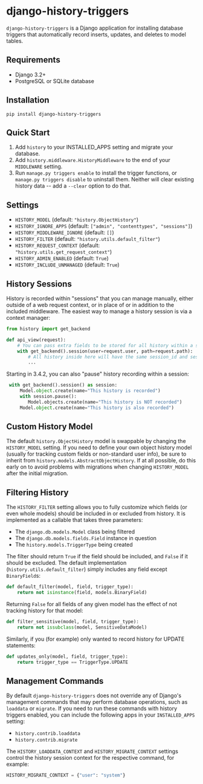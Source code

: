 # django-history-triggers

`django-history-triggers` is a Django application for installing database triggers
that automatically record inserts, updates, and deletes to model tables.


## Requirements

* Django 3.2+
* PostgreSQL or SQLite database


## Installation

`pip install django-history-triggers`


## Quick Start

1. Add `history` to your INSTALLED_APPS setting and migrate your database.
2. Add `history.middleware.HistoryMiddleware` to the end of your `MIDDLEWARE` setting.
3. Run `manage.py triggers enable` to install the trigger functions, or
   `manage.py triggers disable` to uninstall them. Neither will clear existing history
   data -- add a `--clear` option to do that.


## Settings

* `HISTORY_MODEL` (default: `"history.ObjectHistory"`)
* `HISTORY_IGNORE_APPS` (default: `["admin", "contenttypes", "sessions"]`)
* `HISTORY_MIDDLEWARE_IGNORE` (default: `[]`)
* `HISTORY_FILTER` (default: `"history.utils.default_filter"`)
* `HISTORY_REQUEST_CONTEXT` (default: `"history.utils.get_request_context"`)
* `HISTORY_ADMIN_ENABLED` (default: `True`)
* `HISTORY_INCLUDE_UNMANAGED` (default: `True`)


## History Sessions

History is recorded within "sessions" that you can manage manually, either outside of
a web request context, or in place of or in addition to the included middleware. The
easiest way to manage a history session is via a context manager:

```python
from history import get_backend

def api_view(request):
    # You can pass extra fields to be stored for all history within a session.
    with get_backend().session(user=request.user, path=request.path):
        # All history inside here will have the same session_id and session_date.
        ...
```

Starting in 3.4.2, you can also "pause" history recording within a session:

```python
 with get_backend().session() as session:
     Model.object.create(name="This history is recorded")
     with session.pause():
        Model.objects.create(name="This history is NOT recorded")
     Model.object.create(name="This history is also recorded")
```


## Custom History Model

The default `history.ObjectHistory` model is swappable by changing the `HISTORY_MODEL`
setting. If you need to define your own object history model (usually for tracking
custom fields or non-standard user info), be sure to inherit from
`history.models.AbstractObjectHistory`. If at all possible, do this early on to avoid
problems with migrations when changing `HISTORY_MODEL` after the initial migration.


## Filtering History

The `HISTORY_FILTER` setting allows you to fully customize which fields (or even whole
models) should be included in or excluded from history. It is implemented as a callable
that takes three parameters:

* The `django.db.models.Model` class being filtered
* The `django.db.models.fields.Field` instance in question
* The `history.models.TriggerType` being created

The filter should return `True` if the field should be included, and `False` if it
should be excluded. The default implementation (`history.utils.default_filter`) simply
includes any field except `BinaryField`s:

```python
def default_filter(model, field, trigger_type):
    return not isinstance(field, models.BinaryField)
```

Returning `False` for all fields of any given model has the effect of not tracking
history for that model:

```python
def filter_sensitive(model, field, trigger_type):
    return not issubclass(model, SensitiveDataModel)
```

Similarly, if you (for example) only wanted to record history for UPDATE statements:

```python
def updates_only(model, field, trigger_type):
    return trigger_type == TriggerType.UPDATE
```


## Management Commands

By default `django-history-triggers` does not override any of Django's management
commands that may perform database operations, such as `loaddata` or `migrate`. If you
need to run these commands with history triggers enabled, you can include the following
apps in your `INSTALLED_APPS` setting:

* `history.contrib.loaddata`
* `history.contrib.migrate`

The `HISTORY_LOADDATA_CONTEXT` and `HISTORY_MIGRATE_CONTEXT` settings control the
history session context for the respective command, for example:

```python
HISTORY_MIGRATE_CONTEXT = {"user": "system"}
```
